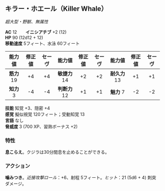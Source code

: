 ## キラー・ホエール（Killer Whale）
*超大型・野獣、無属性*

**AC** 12　　**イニシアチブ** +2 (12)  
**HP** 90 (12d12 + 12)  
**移動速度** 5フィート、水泳 60フィート

| 能力値 | 修正値 | セーヴ | 能力値 | 修正値 | セーヴ | 能力値 | 修正値 | セーヴ |
|:---:|:---:|:---:|:---:|:---:|:---:|:---:|:---:|:---:|
| **筋力** 19 | +4 | +4 | **敏捷力** 14 | +2 | +2 | **耐久力** 13 | +1 | +1 |
| **知力** 3 | -4 | -4 | **判断力** 12 | +1 | +1 | **魅力** 7 | -2 | -2 |

**技能** 知覚 +3、隠密 +4  
**感覚** 擬似視覚 120フィート；受動知覚 13  
**言語** なし  
**脅威度** 3 (700 XP、習熟ボーナス +2)

### 特性
**息こらえ**。クジラは30分間息を止めることができる。

### アクション
**噛みつき**。*近接攻撃ロール*：+6、射程 5フィート。*ヒット*：21 (5d6 + 4) 刺突ダメージ。